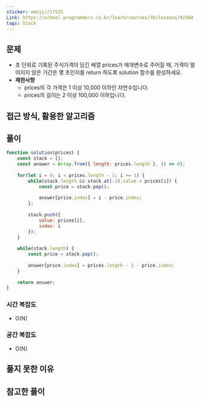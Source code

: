 ```yaml
---
sticker: emoji//1f535
Link: https://school.programmers.co.kr/learn/courses/30/lessons/42584
tags: Stack
---
```

## 문제
- 초 단위로 기록된 주식가격이 담긴 배열 prices가 매개변수로 주어질 때, 가격이 떨어지지 않은 기간은 몇 초인지를 return 하도록 solution 함수를 완성하세요.
- **제한사항**
	- prices의 각 가격은 1 이상 10,000 이하인 자연수입니다.
	- prices의 길이는 2 이상 100,000 이하입니다.
## 접근 방식, 활용한 알고리즘


## 풀이
```javascript
function solution(prices) {
    const stack = [];
    const answer = Array.from({ length: prices.length }, () => 0);
    
    for(let i = 0; i < prices.length - 1; i += 1) {
        while(stack.length && stack.at(-1).value > prices[i]) {
            const price = stack.pop();
            
            answer[price.index] = i - price.index;
        };
        
        stack.push({
            value: prices[i],
            index: i
        });
    }
    
    while(stack.length) {
        const price = stack.pop();
        
        answer[price.index] = prices.length - 1 - price.index;
    }
    
    return answer;
}
```

### 시간 복잡도
- O(N)

### 공간 복잡도
- O(N)

## 풀지 못한 이유


## 참고한 풀이